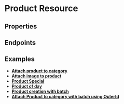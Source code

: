 # Product Resource

## Properties

<ResourceProperties :resource="'product'" :lang="'en'"/>

<ResourceScopes :resource="'product'"/>

## Endpoints

[//]: <> (GET ENDPOINT)
<ResourceEndpoint :resource="'product'" :endpoint="'get'" :lang="'en'">

<template v-slot:responseJSON>

<<< @/docs/fixtures/api/product/response/json/get_id.json

</template>

<template v-slot:responseXML>

<<< @/docs/fixtures/api/product/response/xml/get_id.xml

</template>

</ResourceEndpoint>

[//]: <> (GETCOLLECTION ENDPOINT)
<ResourceEndpoint :resource="'product'" :endpoint="'getCollection'" :lang="'en'">

<template v-slot:responseJSON>

<<< @/docs/fixtures/api/product/response/json/get_page.json

</template>

<template v-slot:responseXML>

<<< @/docs/fixtures/api/product/response/xml/get_page.xml

</template>

</ResourceEndpoint>

[//]: <> (POST ENDPOINT)
<ResourceEndpoint :resource="'product'" :endpoint="'post'" :lang="'en'">

<template v-slot:request>

<<< @/docs/fixtures/api/product/request/post.json

</template>

<template v-slot:responseJSON>

<<< @/docs/fixtures/api/product/response/json/get_id.json

</template>

<template v-slot:responseXML>

<<< @/docs/fixtures/api/product/response/xml/get_id.xml

</template>

</ResourceEndpoint>

[//]: <> (PUT ENDPOINT)
<ResourceEndpoint :resource="'product'" :endpoint="'put'" :lang="'en'">

<template v-slot:request>

<<< @/docs/fixtures/api/product/request/put.json

</template>

<template v-slot:responseJSON>

<<< @/docs/fixtures/api/product/response/json/get_id.json

</template>

<template v-slot:responseXML>

<<< @/docs/fixtures/api/product/response/xml/get_id.xml

</template>

</ResourceEndpoint>

[//]: <> (DELETE ENDPOINT)
<ResourceEndpoint :resource="'product'" :endpoint="'delete'" :lang="'en'"/>

## Examples

- [**Attach product to category**](../development/api-examples/04_attach_product_to_category.md)
- [**Attach image to product**](../development/api-examples/05_attach_uploaded_image_to_product.md)
- [**Product Special**](../development/api-examples/01_0_product_special.md)
- [**Product of day**](../development/api-examples/01_1_product_special_product_of_day.md)
- [**Product creation with batch**](../development/api/04_batch.md#tomeges-termekfeltoltes)
- [**Attach Product to category with batch using OuterId**](../development/api/04_batch.md#termek-hozzaadasa-kategoriahoz-outer-id-segitsegevel)
